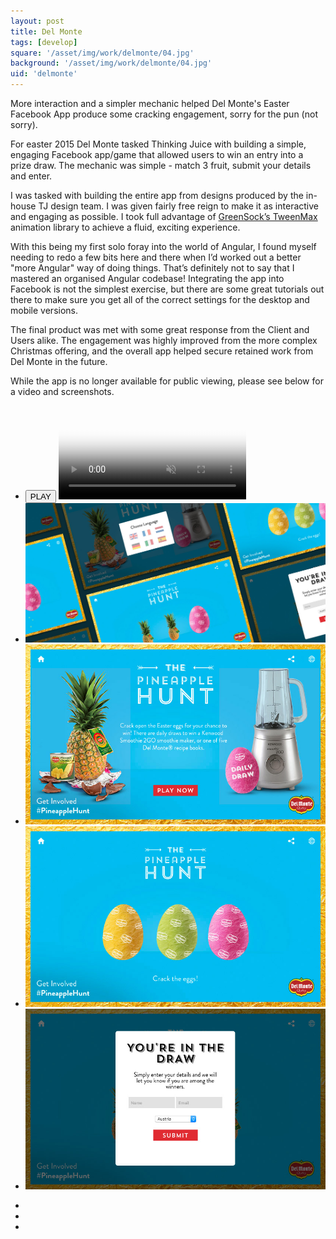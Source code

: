 ```yaml
---
layout: post
title: Del Monte
tags: [develop]
square: '/asset/img/work/delmonte/04.jpg'
background: '/asset/img/work/delmonte/04.jpg'
uid: 'delmonte'
---
```


<p class="headline">More interaction and a simpler mechanic helped Del Monte's Easter Facebook App produce some cracking engagement, sorry for the pun (not sorry).</p>

<p>For easter 2015 Del Monte tasked Thinking Juice with building a simple, engaging Facebook app/game that allowed users to win an entry into a prize draw. The mechanic was simple - match 3 fruit, submit your details and enter.</p>

<p>I was tasked with building the entire app from designs produced by the in-house TJ design team. I was given fairly free reign to make it as interactive and engaging as possible. I took full advantage of <a href="http://greensock.com/gsap">GreenSock’s TweenMax</a> animation library to achieve a fluid, exciting experience.</p>

<p>With this being my first solo foray into the world of Angular, I found myself needing to redo a few bits here and there when I’d worked out a better "more Angular" way of doing things. That’s definitely not to say that I mastered an organised Angular codebase! Integrating the app into Facebook is not the simplest exercise, but there are some great tutorials out there to make sure you get all of the correct settings for the desktop and mobile versions.</p>

<p>The final product was met with some great response from the Client and Users alike. The engagement was highly improved from the more complex Christmas offering, and the overall app helped secure retained work from Del Monte in the future.</p>

<p>While the app is no longer available for public viewing, please see below for a video and screenshots.</p>

<section class="post-media">
	<ul>
		<li class="video-wrap">
			<button class="video-play">PLAY</button>
			<video class="video" poster="/asset/img/work/delmonte/poster.jpg" muted>
				<source src="/asset/img/work/delmonte/vid.mp4" type="video/mp4">
				<source src="/asset/img/work/delmonte/vid.webm" type="video/webm">
			</video>
		</li>
		<li class="full"><img src="/asset/img/work/delmonte/04.jpg"></li>
		<li class="curved"><img src="/asset/img/work/delmonte/01.jpg"></li>
		<li class="curved"><img src="/asset/img/work/delmonte/02.jpg"></li>
		<li class="curved"><img src="/asset/img/work/delmonte/03.jpg"></li>
	</ul>
</section>

<section class="block palette three-colors">
	<ul>
		<li class="color-1"></li>
		<li class="color-2"></li>
		<li class="color-3"></li>
	</ul>
</section>

<section>
	
</section>
